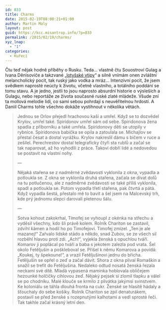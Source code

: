 ```yaml
---
id: 833
title: Charms
date: 2015-02-19T08:00:21+01:00
author: Martin Maly
layout: post
guid: https://kcc.misantrop.info/?p=833
permalink: /2015/02/19/charms/
xyz_lnap:
  - "1"
categories:
  - Kuřecí
---
```

Čtu teď nějak hodně příběhy o Rusku. Teda&#8230; vlastně čtu Souostroví Gulag a Ivana Děnisoviče a takzvané &#8222;[lotyšské vtipy](https://www.misantrop.info/zima-tma-a-politbyro/)&#8220; a silně vnímám onen zvláštní melancholický pocit, tak ruský jako vodka a mráz&#8230; Intenzivní pocit, že jsem svědkem naprosté neúcty k životu, včetně vlastního, a totálního poddání se tomu stavu. A je jedno, jestli to jsou naprosto absurdní historie o výsleších a Gulagu, nebo reportáže ze života současné ruské zlaté mládeže. Všude zní ta mollová melodie lidí, co sami sebou pohrdají s neuvěřitelnou hrdostí. A Daniil Charms tohle všechno dokáže vystihnout v několika větách.

> Jednou se Orlov přejedl hrachovou kaší a umřel. Když se to dozvědel Krylov, umřel také. Spiridonov umřel sám od sebe. Spiridonova žena spadla z příborníku a také umřela. Spiridonovy děti se utopily v rybníce. Spiridonova babička se opila a zatoulala se. Michajlov se přestal česat a dostal vyrážku. Krylov nakreslil dámu s bičem v ruce a zešílel. Perechrestov dostal telegraficky čtyři sta rublů a začal se tak naparovat, až ho vyhodili z práce. Takoví dobří lidé a nedovedou se postavit na vlastní nohy.
> 
> &#8212;
> 
> Nějaká stařena se z nadměrné zvědavosti vyklonila z okna, vypadla a potloukla se. Z okna se vyklonila druhá stařena, začala se dívat dolů na tu potlučenou, ale z nadměrné zvědavosti se také příliš vyklonila, spadl a potloukla se. Potom vypadla třetí stařena, pak čtvrtá a pátá. Když vypadla šestá, přestalo mě to bavit a šel jsem na Malcevský trh, kde prý jednomu slepci darovali pletenou šálu.
> 
> &#8212;
> 
> Sotva kohout zakokrhal, Timofej se vyhoupl z okénka na střechu a vyděsil všechny, kdo šli právě kolem. Rolník Chariton se zastavil, zdvihl kámen a hodil ho po Timofejovi. Timofej zmizel. „Ten je ale mazanej!“ Zařvalo lidské stádo a někdo, snad Zubov, se ze všech sil rozběhl hlavou proti zdi. „Ach!“, vyjekla ženská s opuchlou tváří. Komarov ji poplácal po tváři a baba s jekotem zalezla pod vrata. Šel okolo Fetěljušin a poškleboval se. Přišel k němu Komarova a povídá: „Koukej, ty špekoune!“, a vrazil Fetěljušinovi jednu do břicha. Fetěljušin se opřel o zeď a začal dávit. Shora z okna plival Romaškin a snažil se trefit do Fetěljušina. Nedaleko odtud nosatá ženská řezala neckami své dítě. Mladá vypasená maminka hoblovala obličejem hezounké holčičky cihlovou zeď. Nějaký pejsek si zlomil tlapku a válel se po chodníku. Malé klouče se krmilo z plivátka jakýmsi svinstvem. Ke koloniálu se táhla dlouhá fronta na cukr. Ženské se hlasitě hádaly a šťouchaly do sebe košíky. Rolník Chariton se zpil denaturákem, postavil se před ženské s rozepnutými kalhotami a vedl sprosté řeči.  
> Tak takhle začal krásný letní den.

&nbsp;